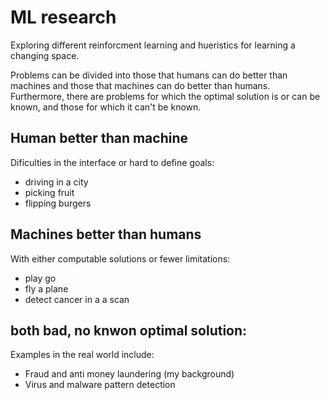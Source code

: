 # ML research
Exploring different reinforcment learning and hueristics for learning a changing space.

Problems can be divided into those that humans can do better than machines and those that machines can do better than humans. Furthermore, there are problems for which the optimal solution is or can be known, and those for which it can't be known.

 ## Human better than machine
Dificulties in the interface or hard to define goals:
 - driving in a city
 - picking fruit
 - flipping burgers

## Machines better than humans
With either computable solutions or fewer limitations:
 - play go
 - fly a plane
 - detect cancer in a a scan

## both bad, no knwon optimal solution:
Examples in the real world include:
 - Fraud and anti money laundering (my background)
 - Virus and malware pattern detection
